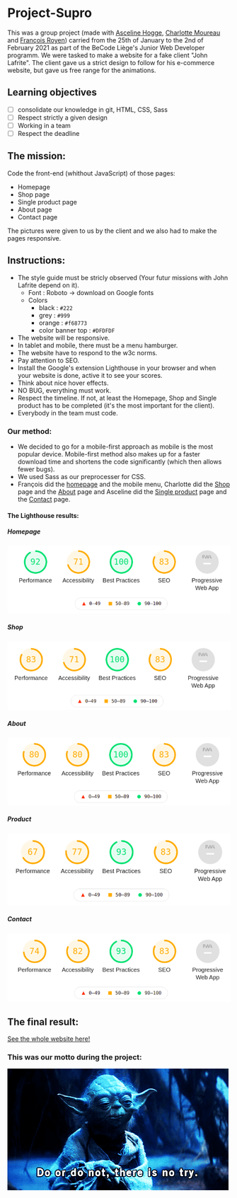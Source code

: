 # Project-Supro

This was a group project (made with [Asceline Hogge](https://github.com/AscelineHogge), [Charlotte Moureau](https://github.com/CharlotteMoureau) and [François Royen](https://github.com/francoisRoyen)) carried from the 25th of January to the 2nd of February 2021 as part of the BeCode Liège's Junior Web Developer programm. We were tasked to make a website for a fake client "John Lafrite". The client gave us a strict design to follow for his e-commerce website, but gave us free range for the animations.

## Learning objectives

- [ ] consolidate our knowledge in git, HTML, CSS, Sass
- [ ] Respect strictly a given design
- [ ] Working in a team
- [ ] Respect the deadline

## The mission:

Code the front-end (whithout JavaScript) of those pages:

- Homepage
- Shop page
- Single product page
- About page
- Contact page

The pictures were given to us by the client and we also had to make the pages responsive.

## Instructions:

- The style guide must be stricly observed (Your futur missions with John Lafrite depend on it).
  - Font : Roboto -> download on Google fonts
  - Colors
    -  black : `#222`
    - grey : `#999`
    - orange : `#f68773`
    - color banner top : `#DFDFDF`
- The website will be responsive.
- In tablet and mobile, there must be a menu hamburger.
- The website have to respond to the w3c norms.
- Pay attention to SEO.
- Install the Google's extension Lighthouse in your browser and when your website is done, active it to see your scores.
- Think about nice hover effects.
- NO BUG, everything must work.
- Respect the timeline. If not, at least the Homepage, Shop and Single product has to be completed (it's the most important for the client).
- Everybody in the team must code.

### Our method:

- We decided to go for a mobile-first approach as mobile is the most popular device. Mobile-first method also makes up for a faster download time and shortens the code significantly (which then allows fewer bugs). 
- We used Sass as our preprocesser for CSS. 
- François did the [homepage](https://francoisroyen.github.io/project-supro/) and the mobile menu, Charlotte did the [Shop](https://francoisroyen.github.io/project-supro/shop.html) page and the [About](https://francoisroyen.github.io/project-supro/about.html) page and Asceline did the [Single product](https://francoisroyen.github.io/project-supro/product.html) page and the [Contact](https://francoisroyen.github.io/project-supro/contact.html) page.

#### The Lighthouse results:

##### Homepage
![](/Charlotte/images/home.png)

##### Shop
![](/Charlotte/images/shop.png)

##### About
![](/Charlotte/images/about.png)

##### Product

![](/Charlotte/images/product.png)

##### Contact

![](/Charlotte/images/contact.png)

## The final result:

[See the whole website here!](https://francoisroyen.github.io/project-supro/)

### This was our motto during the project:

![Yoda](/Charlotte/images/giphy.gif)
